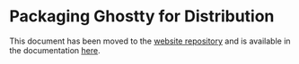 # Packaging Ghostty for Distribution

This document has been moved to the [website repository](https://github.com/ghostty-org/website) and is available in the documentation [here](https://ghostty.org/docs/install/package).

